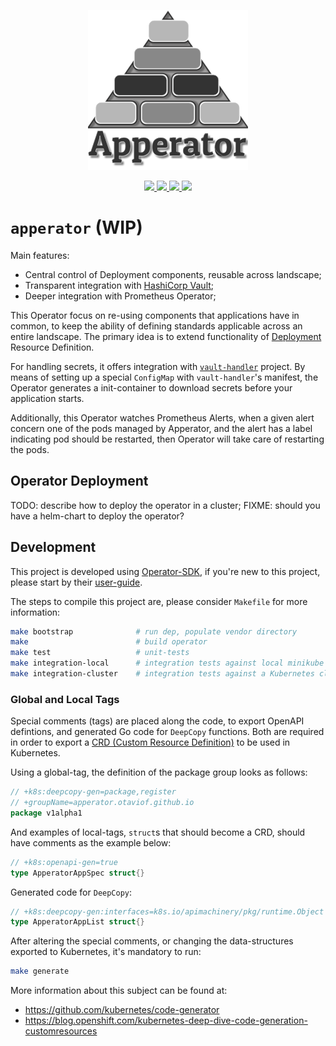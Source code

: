 <p align="center">
    <img src="https://raw.githubusercontent.com/otaviof/apperator/master/assets/logo/apperator.png" />
</p>
<p align="center">
    <a alt="GoReport" href="https://goreportcard.com/report/github.com/otaviof/apperator">
        <img src="https://goreportcard.com/badge/github.com/otaviof/apperator">
    </a>
    <a alt="Code Coverage" href="https://codecov.io/gh/otaviof/apperator">
        <img src="https://codecov.io/gh/otaviof/apperator/branch/master/graph/badge.svg">
    </a>
    <a alt="CI Status" href="https://travis-ci.com/otaviof/apperator">
        <img src="https://travis-ci.com/otaviof/apperator.svg?branch=master">
    </a>
    <a alt="Docker-Cloud Build Status" href="https://hub.docker.com/r/otaviof/apperator">
        <img src="https://img.shields.io/docker/cloud/build/otaviof/apperator.svg">
    </a>
</p>

# `apperator` (WIP)

Main features:
- Central control of Deployment components, reusable across landscape;
- Transparent integration with [HashiCorp Vault](https://www.vaultproject.io);
- Deeper integration with Prometheus Operator;

This Operator focus on re-using components that applications have in common, to keep the ability of
defining standards applicable across an entire landscape. The primary idea is to extend functionality
of [Deployment](https://kubernetes.io/docs/reference/generated/kubernetes-api/v1.13/#deployment-v1-apps)
Resource Definition.

For handling secrets, it offers integration with
[`vault-handler`](https://github.com/otaviof/vault-handler) project. By means of setting up a
special `ConfigMap` with `vault-handler`'s manifest, the Operator generates a init-container to
download secrets before your application starts.

Additionally, this Operator watches Prometheus Alerts, when a given alert concern one of the pods
managed by Apperator, and the alert has a label indicating pod should be restarted, then Operator
will take care of restarting the pods.

## Operator Deployment

TODO: describe how to deploy the operator in a cluster;
FIXME: should you have a helm-chart to deploy the operator?

## Development

This project is developed using [Operator-SDK](https://github.com/operator-framework/operator-sdk),
if you're new to this project, please start by their
[user-guide](https://github.com/operator-framework/operator-sdk/blob/master/doc/user-guide.md).

The steps to compile this project are, please consider `Makefile` for more information:

``` sh
make bootstrap              # run dep, populate vendor directory
make                        # build operator
make test                   # unit-tests
make integration-local      # integration tests against local minikube
make integration-cluster    # integration tests against a Kubernetes cluster
```

### Global and Local Tags

Special comments (tags) are placed along the code, to export OpenAPI defintions, and generated Go
code for `DeepCopy` functions. Both are required in order to export a
[CRD (Custom Resource Definition)](https://kubernetes.io/docs/concepts/extend-kubernetes/api-extension/custom-resources/)
to be used in Kubernetes.

Using a global-tag, the definition of the package group looks as follows:

``` go
// +k8s:deepcopy-gen=package,register
// +groupName=apperator.otaviof.github.io
package v1alpha1
```

And examples of local-tags, `struct`s that should become a CRD, should have comments as the
example below:

``` go
// +k8s:openapi-gen=true
type ApperatorAppSpec struct{}
```

Generated code for `DeepCopy`:

``` go
// +k8s:deepcopy-gen:interfaces=k8s.io/apimachinery/pkg/runtime.Object
type ApperatorAppList struct{}
```

After altering the special comments, or changing the data-structures exported to Kubernetes, it's
mandatory to run:

``` sh
make generate
```

More information about this subject can be found at:
- https://github.com/kubernetes/code-generator
- https://blog.openshift.com/kubernetes-deep-dive-code-generation-customresources
